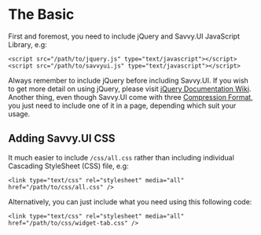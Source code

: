 # The Basic #
First and foremost, you need to include jQuery and Savvy.UI JavaScript Library, e.g:
```
<script src="/path/to/jquery.js" type="text/javascript"></script>
<script src="/path/to/savvyui.js" type="text/javascript"></script>
```
Always remember to include jQuery before including Savvy.UI. If you wish to get more detail on using jQuery, please visit [jQuery Documentation Wiki](http://docs.jquery.com/). Another thing, even though Savvy.UI come with three [Compression Format](CompressionFormat.md), you just need to include one of it in a page, depending which suit your usage.

## Adding Savvy.UI CSS ##
It much easier to include `/css/all.css` rather than including individual Cascading StyleSheet (CSS) file, e.g:
```
<link type="text/css" rel="stylesheet" media="all" href="/path/to/css/all.css" />
```
Alternatively, you can just include what you need using this following code:
```
<link type="text/css" rel="stylesheet" media="all" href="/path/to/css/widget-tab.css" />
```